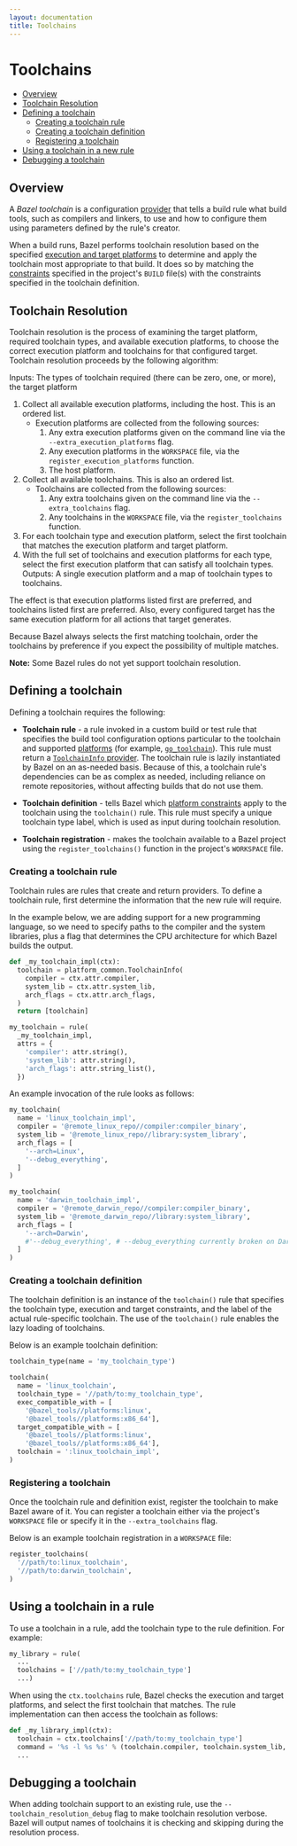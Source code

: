 ```yaml
---
layout: documentation
title: Toolchains
---
```


# Toolchains

- [Overview](#overview)
- [Toolchain Resolution](#toolchain-resolution)
- [Defining a toolchain](#defining-a-toolchain)
   - [Creating a toolchain rule](#creating-a-toolchain-rule)
   - [Creating a toolchain definition](#creating-a-toolchain-definition)
   - [Registering a toolchain](#registering-a-toolchain)
- [Using a toolchain in a new rule](#using-a-toolchain-in-a-rule)
- [Debugging a toolchain](#debugging-a-toolchain)

## Overview

A *Bazel toolchain* is a configuration [provider](skylark/rules.html#providers)
that tells a build rule what build tools, such as compilers and linkers, to use
and how to configure them using parameters defined by the rule's creator.

When a build runs, Bazel performs toolchain resolution based on the specified
[execution and target platforms](platforms.html) to determine and apply the
toolchain most appropriate to that build. It does so by matching the
[constraints](platforms.html#defining-a-platform) specified in the project's
`BUILD` file(s) with the constraints specified in the toolchain definition.

## Toolchain Resolution

Toolchain resolution is the process of examining the target platform, required
toolchain types, and available execution platforms, to choose the correct
execution platform and toolchains for that configured target. Toolchain
resolution proceeds by the following algorithm:

Inputs: The types of toolchain required (there can be zero, one, or more), the target platform
1. Collect all available execution platforms, including the host. This is an ordered list.
   - Execution platforms are collected from the following sources:
     1. Any extra execution platforms given on the command line via the `--extra_execution_platforms` flag.
     2. Any execution platforms in the `WORKSPACE` file, via the `register_execution_platforms` function.
     3. The host platform.
2. Collect all available toolchains. This is also an ordered list.
   - Toolchains are collected from the following sources:
     1. Any extra toolchains given on the command line via the `--extra_toolchains` flag.
     2. Any toolchains in the `WORKSPACE` file, via the `register_toolchains` function.
3. For each toolchain type and execution platform, select the first toolchain that matches the execution platform and target platform.
4. With the full set of toolchains and execution platforms for each type, select the first execution platform that can satisfy all toolchain types.
Outputs: A single execution platform and a map of toolchain types to toolchains.

The effect is that execution platforms listed first are preferred, and toolchains listed first are preferred. Also, every configured target has the same execution platform for all actions that target generates.

Because Bazel always selects the first matching toolchain, order the toolchains
by preference if you expect the possibility of multiple matches.

**Note:** Some Bazel rules do not yet support toolchain resolution.

## Defining a toolchain

Defining a toolchain requires the following:

*  **Toolchain rule** - a rule invoked in a custom build or test rule that
   specifies the build tool configuration options particular to the toolchain
   and supported [platforms](platforms.html) (for example, [`go_toolchain`](https://github.com/bazelbuild/rules_go/blob/master/go/private/go_toolchain.bzl)).
   This rule must return a [`ToolchainInfo` provider](skylark/lib/platform_common.html#ToolchainInfo).
   The toolchain rule is lazily instantiated by Bazel on an as-needed basis.
   Because of this, a toolchain rule's dependencies can be as complex as needed,
   including reliance on remote repositories, without affecting builds that do
   not use them.

*  **Toolchain definition** - tells Bazel which [platform constraints](platforms.html#defining-a-platform)
   apply to the toolchain using the `toolchain()` rule. This rule must specify a
   unique toolchain type label, which is used as input during toolchain
   resolution.

*  **Toolchain registration** - makes the toolchain available to a Bazel project
   using the `register_toolchains()` function in the project's `WORKSPACE` file.

### Creating a toolchain rule

Toolchain rules are rules that create and return providers. To define a
toolchain rule, first determine the information that the new rule will require.

In the example below, we are adding support for a new programming language, so
we need to specify paths to the compiler and the system libraries, plus a flag
that determines the CPU architecture for which Bazel builds the output.

```python
def _my_toolchain_impl(ctx):
  toolchain = platform_common.ToolchainInfo(
    compiler = ctx.attr.compiler,
    system_lib = ctx.attr.system_lib,
    arch_flags = ctx.attr.arch_flags,
  )
  return [toolchain]

my_toolchain = rule(
  _my_toolchain_impl,
  attrs = {
    'compiler': attr.string(),
    'system_lib': attr.string(),
    'arch_flags': attr.string_list(),
  })
```

An example invocation of the rule looks as follows:

```python
my_toolchain(
  name = 'linux_toolchain_impl',
  compiler = '@remote_linux_repo//compiler:compiler_binary',
  system_lib = '@remote_linux_repo//library:system_library',
  arch_flags = [
    '--arch=Linux',
    '--debug_everything',
  ]
)

my_toolchain(
  name = 'darwin_toolchain_impl',
  compiler = '@remote_darwin_repo//compiler:compiler_binary',
  system_lib = '@remote_darwin_repo//library:system_library',
  arch_flags = [
    '--arch=Darwin',
    #'--debug_everything', # --debug_everything currently broken on Darwin
  ]
)
```

### Creating a toolchain definition

The toolchain definition is an instance of the `toolchain()` rule that specifies
the toolchain type, execution and target constraints, and the label of the
actual rule-specific toolchain. The use of the `toolchain()` rule enables the
lazy loading of toolchains.

Below is an example toolchain definition:

```python
toolchain_type(name = 'my_toolchain_type')

toolchain(
  name = 'linux_toolchain',
  toolchain_type = '//path/to:my_toolchain_type',
  exec_compatible_with = [
    '@bazel_tools//platforms:linux',
    '@bazel_tools//platforms:x86_64'],
  target_compatible_with = [
    '@bazel_tools//platforms:linux',
    '@bazel_tools//platforms:x86_64'],
  toolchain = ':linux_toolchain_impl',
)
```

### Registering a toolchain

Once the toolchain rule and definition exist, register the toolchain to make
Bazel aware of it. You can register a toolchain either via the project's
`WORKSPACE` file or specify it in the `--extra_toolchains` flag.

Below is an example toolchain registration in a `WORKSPACE` file:

```python
register_toolchains(
  '//path/to:linux_toolchain',
  '//path/to:darwin_toolchain',
)
```

## Using a toolchain in a rule

To use a toolchain in a rule, add the toolchain type to the rule
definition. For example:

```python
my_library = rule(
  ...
  toolchains = ['//path/to:my_toolchain_type']
  ...)
```

When using the `ctx.toolchains` rule, Bazel checks the execution and target
platforms, and select the first toolchain that matches. The rule implementation
can then access the toolchain as follows:

```python
def _my_library_impl(ctx):
  toolchain = ctx.toolchains['//path/to:my_toolchain_type']
  command = '%s -l %s %s' % (toolchain.compiler, toolchain.system_lib, toolchain.arch_flags)
  ...
```

## Debugging a toolchain

When adding toolchain support to an existing rule, use the
`--toolchain_resolution_debug` flag to make toolchain resolution verbose. Bazel
will output names of toolchains it is checking and skipping during the
resolution process.
